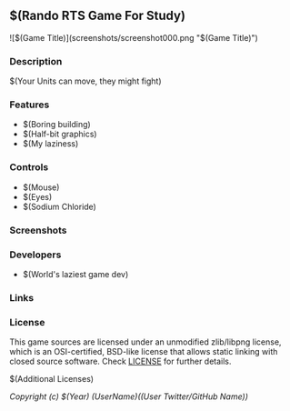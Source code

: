 ## $(Rando RTS Game For Study)

![$(Game Title)](screenshots/screenshot000.png "$(Game Title)")

### Description

$(Your Units can move, they might fight)

### Features

 - $(Boring building)
 - $(Half-bit graphics)
 - $(My laziness)

### Controls

 - $(Mouse)
 - $(Eyes)
 - $(Sodium Chloride)

### Screenshots

### Developers

 - $(World's laziest game dev)

### Links

### License

This game sources are licensed under an unmodified zlib/libpng license, which is an OSI-certified, BSD-like license that allows static linking with closed source software. Check [LICENSE](LICENSE) for further details.

$(Additional Licenses)

*Copyright (c) $(Year) $(User Name) ($(User Twitter/GitHub Name))*
